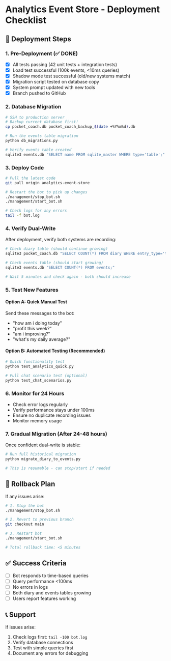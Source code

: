 # Analytics Event Store - Deployment Checklist

## 🚀 Deployment Steps

### 1. Pre-Deployment (✅ DONE)
- [x] All tests passing (42 unit tests + integration tests)
- [x] Load test successful (100k events, <10ms queries)
- [x] Shadow mode test successful (old/new systems match)
- [x] Migration script tested on database copy
- [x] System prompt updated with new tools
- [x] Branch pushed to GitHub

### 2. Database Migration
```bash
# SSH to production server
# Backup current database first!
cp pocket_coach.db pocket_coach_backup_$(date +%Y%m%d).db

# Run the events table migration
python db_migrations.py

# Verify events table created
sqlite3 events.db "SELECT name FROM sqlite_master WHERE type='table';"
```

### 3. Deploy Code
```bash
# Pull the latest code
git pull origin analytics-event-store

# Restart the bot to pick up changes
./management/stop_bot.sh
./management/start_bot.sh

# Check logs for any errors
tail -f bot.log
```

### 4. Verify Dual-Write
After deployment, verify both systems are recording:
```bash
# Check diary table (should continue growing)
sqlite3 pocket_coach.db "SELECT COUNT(*) FROM diary WHERE entry_type='trade';"

# Check events table (should start growing)
sqlite3 events.db "SELECT COUNT(*) FROM events;"

# Wait 5 minutes and check again - both should increase
```

### 5. Test New Features

#### Option A: Quick Manual Test
Send these messages to the bot:
- "how am i doing today"
- "profit this week?"
- "am i improving?"
- "what's my daily average?"

#### Option B: Automated Testing (Recommended)
```bash
# Quick functionality test
python test_analytics_quick.py

# Full chat scenario test (optional)
python test_chat_scenarios.py
```

### 6. Monitor for 24 Hours
- Check error logs regularly
- Verify performance stays under 100ms
- Ensure no duplicate recording issues
- Monitor memory usage

### 7. Gradual Migration (After 24-48 hours)
Once confident dual-write is stable:
```bash
# Run full historical migration
python migrate_diary_to_events.py

# This is resumable - can stop/start if needed
```

## 🚨 Rollback Plan

If any issues arise:
```bash
# 1. Stop the bot
./management/stop_bot.sh

# 2. Revert to previous branch
git checkout main

# 3. Restart bot
./management/start_bot.sh

# Total rollback time: <5 minutes
```

## ✅ Success Criteria

- [ ] Bot responds to time-based queries
- [ ] Query performance <100ms
- [ ] No errors in logs
- [ ] Both diary and events tables growing
- [ ] Users report features working

## 📞 Support

If issues arise:
1. Check logs first: `tail -100 bot.log`
2. Verify database connections
3. Test with simple queries first
4. Document any errors for debugging 